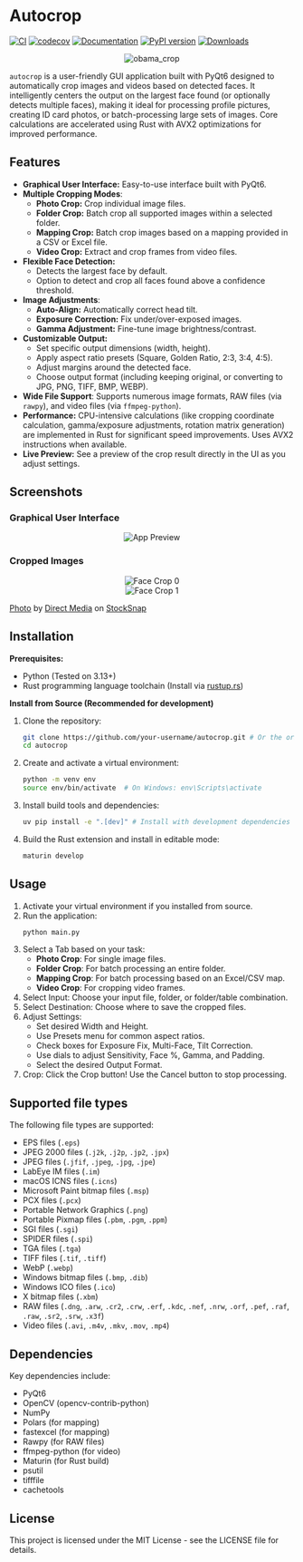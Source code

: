 # Autocrop

[![CI](https://github.com/leblancfg/autocrop/actions/workflows/ci.yml/badge.svg?branch=master)](https://github.com/leblancfg/autocrop/actions/workflows/ci.yml) [![codecov](https://codecov.io/gh/leblancfg/autocrop/branch/master/graph/badge.svg)](https://codecov.io/gh/leblancfg/autocrop) [![Documentation](https://img.shields.io/badge/docs-passing-success.svg)](https://leblancfg.com/autocrop) [![PyPI version](https://badge.fury.io/py/autocrop.svg)](https://badge.fury.io/py/autocrop) [![Downloads](https://pepy.tech/badge/autocrop)](https://pepy.tech/project/autocrop)

<div align="center">
   <img title="obama_crop" src="https://cloud.githubusercontent.com/assets/15659410/10975709/3e38de48-83b6-11e5-8885-d95da758ca17.png">
</div>

`autocrop` is a user-friendly GUI application built with PyQt6 designed to automatically crop images and videos based on detected faces. It intelligently centers the output on the largest face found (or optionally detects multiple faces), making it ideal for processing profile pictures, creating ID card photos, or batch-processing large sets of images. Core calculations are accelerated using Rust with AVX2 optimizations for improved performance.

## Features

* **Graphical User Interface:** Easy-to-use interface built with PyQt6.
* **Multiple Cropping Modes**:
    * **Photo Crop:** Crop individual image files.
    * **Folder Crop:** Batch crop all supported images within a selected folder.
    * **Mapping Crop:** Batch crop images based on a mapping provided in a CSV or Excel file.
    * **Video Crop:** Extract and crop frames from video files.
* **Flexible Face Detection:**
    * Detects the largest face by default.
    * Option to detect and crop all faces found above a confidence threshold.
* **Image Adjustments**:
    * **Auto-Align:** Automatically correct head tilt.
    * **Exposure Correction:** Fix under/over-exposed images.
    * **Gamma Adjustment:** Fine-tune image brightness/contrast.
* **Customizable Output:**
    * Set specific output dimensions (width, height).
    * Apply aspect ratio presets (Square, Golden Ratio, 2:3, 3:4, 4:5).
    * Adjust margins around the detected face.
    * Choose output format (including keeping original, or converting to JPG, PNG, TIFF, BMP, WEBP).
* **Wide File Support**: Supports numerous image formats, RAW files (via `rawpy`), and video files (via `ffmpeg-python`).
* **Performance:** CPU-intensive calculations (like cropping coordinate calculation, gamma/exposure adjustments, rotation matrix generation) are implemented in Rust for significant speed improvements. Uses AVX2 instructions when available.
* **Live Preview:** See a preview of the crop result directly in the UI as you adjust settings.


## Screenshots

### Graphical User Interface

<div align="center">
  <img title="app_preview" src="https://github.com/gregorycarnegie/autocrop/blob/master/examples/app.jpg?raw=true" alt="App Preview">
</div>

### Cropped Images

<div align="center">
  <img title="face_crop_0" src="https://github.com/gregorycarnegie/autocrop/blob/master/examples/original_0.jpg?raw=true" alt="Face Crop 0">
</div>

<div align="center">
  <img title="face_crop_1" src="https://github.com/gregorycarnegie/autocrop/blob/master/examples/original_1.jpg?raw=true" alt="Face Crop 1">
</div>

<a href="https://stocksnap.io/photo/business-people-H6PSN9BPGZ">Photo</a> by <a href="https://stocksnap.io/author/directmedia">Direct Media</a> on <a href="https://stocksnap.io">StockSnap</a>

## Installation

**Prerequisites:**

* Python (Tested on 3.13+)
* Rust programming language toolchain (Install via [rustup.rs](https://rustup.rs/))

**Install from Source (Recommended for development)**

1. Clone the repository:
   ```bash
   git clone https://github.com/your-username/autocrop.git # Or the original repo
   cd autocrop
   ```

2. Create and activate a virtual environment:
   ```bash
   python -m venv env
   source env/bin/activate  # On Windows: env\Scripts\activate
   ```

3. Install build tools and dependencies:
   ```bash
   uv pip install -e ".[dev]" # Install with development dependencies
   ```

4. Build the Rust extension and install in editable mode:
   ```bash
   maturin develop
   ```

## Usage

1. Activate your virtual environment if you installed from source.
2. Run the application:
   ```bash
   python main.py
   ```
3. Select a Tab based on your task:
   - **Photo Crop**: For single image files.
   - **Folder Crop**: For batch processing an entire folder.
   - **Mapping Crop**: For batch processing based on an Excel/CSV map.
   - **Video Crop**: For cropping video frames.
4. Select Input: Choose your input file, folder, or folder/table combination.
5. Select Destination: Choose where to save the cropped files.
6. Adjust Settings:
   - Set desired Width and Height.
   - Use Presets menu for common aspect ratios.
   - Check boxes for Exposure Fix, Multi-Face, Tilt Correction.
   - Use dials to adjust Sensitivity, Face %, Gamma, and Padding.
   - Select the desired Output Format.
7. Crop: Click the Crop button! Use the Cancel button to stop processing.

## Supported file types

The following file types are supported:

- EPS files (`.eps`)
- JPEG 2000 files (`.j2k`, `.j2p`, `.jp2`, `.jpx`)
- JPEG files (`.jfif`, `.jpeg`, `.jpg`, `.jpe`)
- LabEye IM files (`.im`)
- macOS ICNS files (`.icns`)
- Microsoft Paint bitmap files (`.msp`)
- PCX files (`.pcx`)
- Portable Network Graphics (`.png`)
- Portable Pixmap files (`.pbm`, `.pgm`, `.ppm`)
- SGI files (`.sgi`)
- SPIDER files (`.spi`)
- TGA files (`.tga`)
- TIFF files (`.tif`, `.tiff`)
- WebP (`.webp`)
- Windows bitmap files (`.bmp`, `.dib`)
- Windows ICO files (`.ico`)
- X bitmap files (`.xbm`)
- RAW files (`.dng`, `.arw`, `.cr2`, `.crw`, `.erf`, `.kdc`, `.nef`, `.nrw`, `.orf`, `.pef`, `.raf`, `.raw`, `.sr2`, `.srw`, `.x3f`)
- Video files (`.avi`, `.m4v`, `.mkv`, `.mov`, `.mp4`)

## Dependencies

Key dependencies include:

- PyQt6
- OpenCV (opencv-contrib-python)
- NumPy
- Polars (for mapping)
- fastexcel (for mapping)
- Rawpy (for RAW files)
- ffmpeg-python (for video)
- Maturin (for Rust build)
- psutil
- tifffile
- cachetools

## License

This project is licensed under the MIT License - see the LICENSE file for details.
